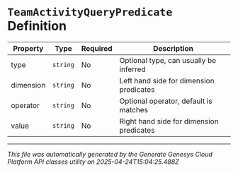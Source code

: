# `TeamActivityQueryPredicate` Definition

| Property | Type | Required | Description |
|----------|------|----------|-------------|
| type | `string` | No | Optional type, can usually be inferred |
| dimension | `string` | No | Left hand side for dimension predicates |
| operator | `string` | No | Optional operator, default is matches |
| value | `string` | No | Right hand side for dimension predicates |

---

*This file was automatically generated by the Generate Genesys Cloud Platform API classes utility on 2025-04-24T15:04:25.488Z*